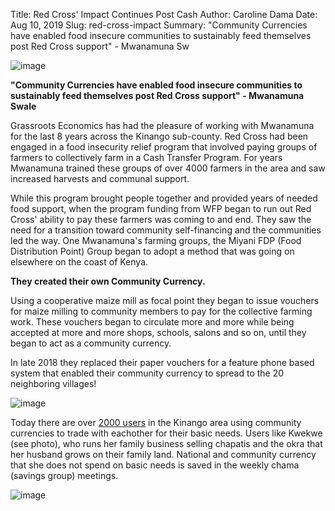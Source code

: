 Title: Red Cross' Impact Continues Post Cash
Author: Caroline Dama
Date: Aug 10, 2019
Slug: red-cross-impact
Summary: "Community Currencies have enabled food insecure communities to sustainably feed themselves post Red Cross support" - Mwanamuna Sw

![image](images/blog/red-cross-impact1.webp)

**"Community Currencies have enabled food insecure communities to
sustainably feed themselves post Red Cross support" - Mwanamuna Swale**

Grassroots Economics has had the pleasure of working with Mwanamuna for
the last 8 years across the Kinango sub-county. Red Cross had been
engaged in a food insecurity relief program that involved paying groups
of farmers to collectively farm in a Cash Transfer Program. For years
Mwanamuna trained these groups of over 4000 farmers in the area and saw
increased harvests and communal support.

While this program brought people together and provided years of needed
food support, when the program funding from WFP began to run out Red
Cross' ability to pay these farmers was coming to and end. They saw the
need for a transition toward community self-financing and the
communities led the way. One Mwanamuna's farming groups, the Miyani FDP
(Food Distribution Point) Group began to adopt a method that was going
on elsewhere on the coast of Kenya.

**They created their own Community Currency.**

Using a cooperative maize mill as focal point they began to issue
vouchers for maize milling to community members to pay for the
collective farming work. These vouchers began to circulate more and more
while being accepted at more and more shops, schools, salons and so on,
until they began to act as a community currency.

In late 2018 they replaced their paper vouchers for a feature phone
based system that enabled their community currency to spread to the 20
neighboring villages!

![image](images/blog/red-cross67.webp)

Today there are over [2000
users](http://www.grassrootseconomics.org/single-post/Looking-Back-at-40000-Blockchain-Transactions)
in the Kinango area using community currencies to trade with eachother
for their basic needs. Users like Kwekwe (see photo), who runs her
family business selling chapatis and the okra that her husband grows on
their family land. National and community currency that she does not
spend on basic needs is saved in the weekly chama (savings group)
meetings.

![image](images/blog/red-cross83.webp)
